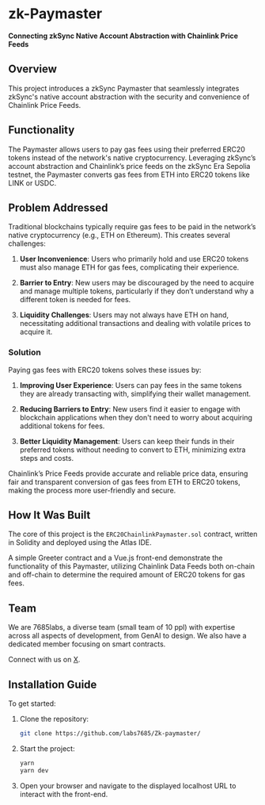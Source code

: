 # zk-Paymaster

**Connecting zkSync Native Account Abstraction with Chainlink Price Feeds**

## Overview

This project introduces a zkSync Paymaster that seamlessly integrates zkSync's native account abstraction with the security and convenience of Chainlink Price Feeds.

## Functionality

The Paymaster allows users to pay gas fees using their preferred ERC20 tokens instead of the network's native cryptocurrency. Leveraging zkSync’s account abstraction and Chainlink’s price feeds on the zkSync Era Sepolia testnet, the Paymaster converts gas fees from ETH into ERC20 tokens like LINK or USDC.

## Problem Addressed

Traditional blockchains typically require gas fees to be paid in the network’s native cryptocurrency (e.g., ETH on Ethereum). This creates several challenges:

1. **User Inconvenience**: Users who primarily hold and use ERC20 tokens must also manage ETH for gas fees, complicating their experience.
   
2. **Barrier to Entry**: New users may be discouraged by the need to acquire and manage multiple tokens, particularly if they don’t understand why a different token is needed for fees.
   
3. **Liquidity Challenges**: Users may not always have ETH on hand, necessitating additional transactions and dealing with volatile prices to acquire it.

### Solution

Paying gas fees with ERC20 tokens solves these issues by:

1. **Improving User Experience**: Users can pay fees in the same tokens they are already transacting with, simplifying their wallet management.
   
2. **Reducing Barriers to Entry**: New users find it easier to engage with blockchain applications when they don't need to worry about acquiring additional tokens for fees.
   
3. **Better Liquidity Management**: Users can keep their funds in their preferred tokens without needing to convert to ETH, minimizing extra steps and costs.

Chainlink’s Price Feeds provide accurate and reliable price data, ensuring fair and transparent conversion of gas fees from ETH to ERC20 tokens, making the process more user-friendly and secure.

## How It Was Built

The core of this project is the `ERC20ChainlinkPaymaster.sol` contract, written in Solidity and deployed using the Atlas IDE. 

A simple Greeter contract and a Vue.js front-end demonstrate the functionality of this Paymaster, utilizing Chainlink Data Feeds both on-chain and off-chain to determine the required amount of ERC20 tokens for gas fees.

## Team

We are 7685labs, a diverse team (small team of 10 ppl) with expertise across all aspects of development, from GenAI to design. We also have a dedicated member focusing on smart contracts.

Connect with us on [X](https://x.com/7685labs).

## Installation Guide

To get started:

1. Clone the repository:

   ```bash
   git clone https://github.com/labs7685/Zk-paymaster/
   ```

2. Start the project:

   ```bash
   yarn
   yarn dev
   ```

3. Open your browser and navigate to the displayed localhost URL to interact with the front-end.
